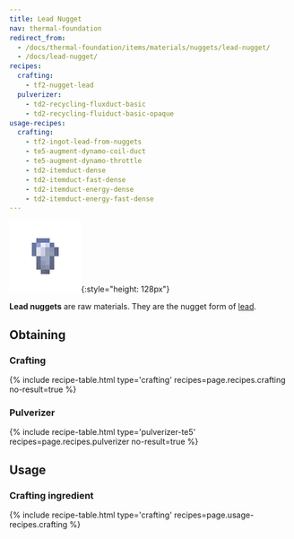 ```yaml
---
title: Lead Nugget
nav: thermal-foundation
redirect_from:
  - /docs/thermal-foundation/items/materials/nuggets/lead-nugget/
  - /docs/lead-nugget/
recipes:
  crafting:
    - tf2-nugget-lead
  pulverizer:
    - td2-recycling-fluxduct-basic
    - td2-recycling-fluiduct-basic-opaque
usage-recipes:
  crafting:
    - tf2-ingot-lead-from-nuggets
    - te5-augment-dynamo-coil-duct
    - te5-augment-dynamo-throttle
    - td2-itemduct-dense
    - td2-itemduct-fast-dense
    - td2-itemduct-energy-dense
    - td2-itemduct-energy-fast-dense
---
```


![Lead nugget](/assets/images/thermal-foundation/nugget-lead.png){:style="height: 128px"}


**Lead nuggets** are raw materials. They are the nugget form of
[lead](/docs/thermal-foundation/lead-ingot/).


Obtaining
---------

### Crafting
{% include recipe-table.html type='crafting' recipes=page.recipes.crafting no-result=true %}

### Pulverizer
{% include recipe-table.html type='pulverizer-te5' recipes=page.recipes.pulverizer no-result=true %}


Usage
-----

### Crafting ingredient
{% include recipe-table.html type='crafting' recipes=page.usage-recipes.crafting %}
